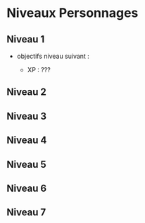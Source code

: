 # Niveaux Personnages

## Niveau 1

* objectifs niveau suivant :

    * XP : ???

## Niveau 2

## Niveau 3

## Niveau 4

## Niveau 5

## Niveau 6

## Niveau 7
